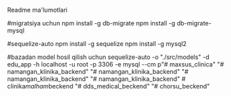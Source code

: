 Readme ma'lumotlari

#migratsiya uchun
npm install -g db-migrate
npm install -g db-migrate-mysql

#sequelize-auto
npm install -g sequelize
npm install -g mysql2

#bazadan model hosil qilish uchun
sequelize-auto -o "./src/models" -d edu_app -h localhost -u root -p 3306 -e mysql --cm p"# maxsus_clinica" 
"# namangan_klinika_backend" 
"# namangan_klinika_backend" 
"# namangan_klinika_backend" 
"# namangan_klinika_backend" 
#   c l i n i k a _ m a l h a m _ b e c k e n d  
 "# dds_medical_beckend" 
"# chorsu_beckend" 
